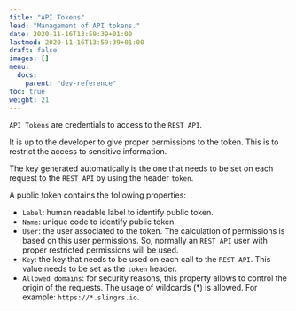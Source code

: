 ```yaml
---
title: "API Tokens"
lead: "Management of API tokens."
date: 2020-11-16T13:59:39+01:00
lastmod: 2020-11-16T13:59:39+01:00
draft: false
images: []
menu:
  docs:
    parent: "dev-reference"
toc: true
weight: 21 
---
```


`API Tokens` are credentials to access to the `REST API`. 

It is up to the developer to give proper permissions to the token. This is to restrict the access to sensitive information.

The key generated automatically is the one that needs to be set on each request to the `REST API` by using the header `token`.

A public token contains the following properties:

- `Label`: human readable label to identify public token.
- `Name`: unique code to identify public token.
- `User`: the user associated to the token. The calculation of permissions is based on this user permissions. So, normally
an `REST API` user with proper restricted permissions will be used.
- `Key`: the key that needs to be used on each call to the `REST API`. This value needs to be set as the `token` header.
- `Allowed domains`: for security reasons, this property allows to control the origin of the requests. The usage of 
wildcards (*) is allowed. For example: `https://*.slingrs.io`.
